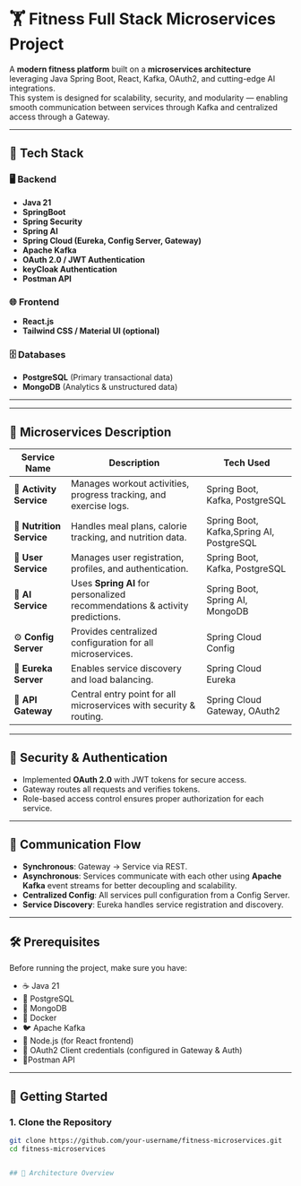 # 🏋️ Fitness Full Stack Microservices Project

A **modern fitness platform** built on a **microservices architecture** leveraging Java Spring Boot, React, Kafka, OAuth2, and cutting-edge AI integrations.  
This system is designed for scalability, security, and modularity — enabling smooth communication between services through Kafka and centralized access through a Gateway.

---

## 🚀 Tech Stack

### 🖥️ Backend
- **Java 21**
- **SpringBoot**
- **Spring Security**
- **Spring AI**
- **Spring Cloud (Eureka, Config Server, Gateway)**
- **Apache Kafka**
- **OAuth 2.0 / JWT Authentication**
- **keyCloak Authentication**
- **Postman API**

### 🌐 Frontend
- **React.js**
- **Tailwind CSS / Material UI (optional)**

### 🗄️ Databases
- **PostgreSQL** (Primary transactional data)
- **MongoDB** (Analytics & unstructured data)

---

---

## 🧩 Microservices Description

| Service Name          | Description                                                                 | Tech Used                               |
|------------------------|------------------------------------------------------------------------------|------------------------------------------|
| 🏃 **Activity Service**      | Manages workout activities, progress tracking, and exercise logs.              | Spring Boot, Kafka, PostgreSQL          |
| 🥗 **Nutrition Service**     | Handles meal plans, calorie tracking, and nutrition data.                       | Spring Boot, Kafka,Spring AI, PostgreSQL          |
| 👤 **User Service**          | Manages user registration, profiles, and authentication.                        | Spring Boot, Kafka, PostgreSQL          |
| 🧠 **AI Service**            | Uses **Spring AI** for personalized recommendations & activity predictions.    | Spring Boot, Spring AI, MongoDB         |
| ⚙️ **Config Server**        | Provides centralized configuration for all microservices.                       | Spring Cloud Config                    |
| 🧭 **Eureka Server**        | Enables service discovery and load balancing.                                   | Spring Cloud Eureka                    |
| 🌉 **API Gateway**          | Central entry point for all microservices with security & routing.              | Spring Cloud Gateway, OAuth2           |

---

## 🔐 Security & Authentication

- Implemented **OAuth 2.0** with JWT tokens for secure access.
- Gateway routes all requests and verifies tokens.
- Role-based access control ensures proper authorization for each service.

---

## 📡 Communication Flow

- **Synchronous**: Gateway → Service via REST.
- **Asynchronous**: Services communicate with each other using **Apache Kafka** event streams for better decoupling and scalability.
- **Centralized Config**: All services pull configuration from a Config Server.
- **Service Discovery**: Eureka handles service registration and discovery.

---

## 🛠️ Prerequisites

Before running the project, make sure you have:

- ☕ Java 21
- 🐘 PostgreSQL
- 🍃 MongoDB
- 🐳 Docker
- 🐦 Apache Kafka
- 🧰 Node.js (for React frontend)
- 🔐 OAuth2 Client credentials (configured in Gateway & Auth)
- 🔐Postman API

---

## 🧰 Getting Started

### 1. Clone the Repository
```bash
git clone https://github.com/your-username/fitness-microservices.git
cd fitness-microservices


## 🧭 Architecture Overview

